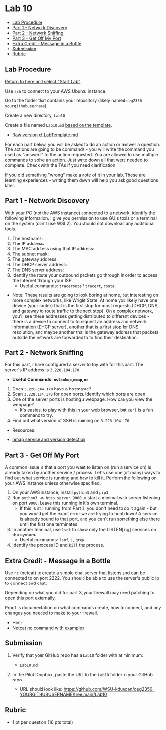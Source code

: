 # Lab 10

- [Lab Procedure](#Lab-Procedure)
- [Part 1 - Network Discovery](#Part-1---Network-Discovery)
- [Part 2 - Network Sniffing](#Part-2---Network-Sniffing)
- [Part 3 - Get Off My Port](#Part-3---Get-Off-My-Port)
- [Extra Credit - Message in a Bottle](#Extra-Credit---Message-in-a-Bottle)
- [Submission](#Submission)
- [Rubric](#Rubric)

## Lab Procedure

[Return to here and select "Start Lab"](https://awsacademy.instructure.com/courses/13249/modules/items/1136419)

Use `ssh` to connect to your AWS Ubuntu instance.

Go to the folder that contains your repository (likely named `ceg2350-yourgithubusername`).

Create a new directory, `Lab10`

Create a file named `Lab10.md` [based on the template](LabTemplate.md).

- [Raw version of LabTemplate.md](https://raw.githubusercontent.com/pattonsgirl/Spring2022-CEG2350/main/Labs/Lab10/LabTemplate.md)

For each part below, you will be asked to do an action or answer a question. The actions are going to be commands - you will write the command you used as "answers" to the action requested. You are allowed to use multiple commands to solve an action. Just write down all that were needed to complete. Check with the TAs if you need clarification.

If you did something "wrong" make a note of it in your lab. These are learning experiences - writing them down will help you ask good questions later.

## Part 1 - Network Discovery

With your PC (not the AWS instance) connected to a network, identify the following information. I give you permission to use GUIs tools or a terminal on the system (don't use WSL2). You should not download any additional tools.

1. The hostname:
2. The IP address:
3. The MAC address using that IP address:
4. The subnet mask:
5. The gateway address:
6. The DHCP server address:
7. The DNS server address:
8. Identify the route your outbound packets go through in order to access the Internet through your ISP.
   - Useful commands: `traceroute` / `tracert`, `route`

- Note: These results are going to look boring at home, but interesting on more complex networks, like Wright State. At home you likely have one device (your router) that is the first stop for most requests (DHCP, DNS, and gateway to route traffic to the next stop). On a complex network, you'll see these addresses getting distributed to different devices - there is a device to connect to to request an address and network information (DHCP server), another that is a first stop for DNS resolution, and maybe another that is the gateway address that packets outside the network are forwarded to to find their destination.

## Part 2 - Network Sniffing

For this part, I have configured a server to toy with for this part. The server's IP address is `3.228.104.170`

- **Useful Commands: `nslookup`,`nmap`, `nc`**

1. Does `3.228.104.170` have a hostname?
2. Scan `3.228.104.170` for open ports. Identify which ports are open.
3. One of the server ports is hosting a webpage. How can you view the webpage?
   - It's easiest to play with this in your web browser, but `curl` is a fun command to try.
4. Find out what version of SSH is running on `3.228.104.170`.

- Resources:

- [nmap service and version detection](https://nmap.org/book/man-version-detection.html)


## Part 3 - Get Off My Port

A common issue is that a port you want to listen on (run a service on) is already taken by another service / process. Let's use one (of many) ways to find out what service is running and how to kill it. Perform the following on your AWS instance unless otherwise specified.

1. On your AWS instance, install `python3` and `pip3`
2. Run `python3 -m http.server 9000` to start a minimal web server listening on port `9000`. Leave this running in it's own terminal.
   - If this is still running from Part 2, you don't need to do it again - but you would get the exact error we are trying to hunt down! A service is already bound to that port, and you can't run something else there until the first one terminates
3. In another terminal, use `lsof` to show only the LISTEN[ing] services on the system.
   - Useful commands: `lsof`, `|`, `grep`
4. Identify the process ID and `kill` the process.

## Extra Credit - Message in a Bottle

Use `nc` (netcat) to create a simple chat server that listens and can be connected to on port 2222. You should be able to use the server's public ip to connect and chat.

Depending on what you did for part 3, your firewall may need patching to open this port externally.

Proof is documentation on what commands create, how to connect, and any changes you needed to make to your firewall.

- Hint:
- [Netcat nc command with examples](https://linuxize.com/post/netcat-nc-command-with-examples/)

## Submission

1. Verify that your GitHub repo has a `Lab10` folder with at minimum:

   - `Lab10.md`

2. In the Pilot Dropbox, paste the URL to the `Lab10` folder in your GitHub repo
   - URL should look like: https://github.com/WSU-kduncan/ceg2350-YOURGITHUBUSERNAME/tree/main/Lab10

## Rubric

- 1 pt per question (16 pts total)
